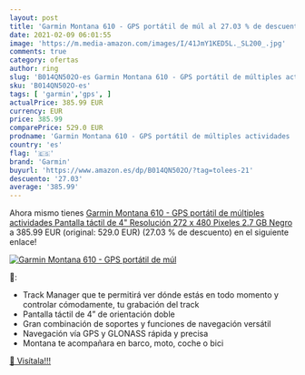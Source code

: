 ```yaml
---
layout: post
title: 'Garmin Montana 610 - GPS portátil de múl al 27.03 % de descuento'
date: 2021-02-09 06:01:55
image: 'https://m.media-amazon.com/images/I/41JmY1KED5L._SL200_.jpg'
comments: true
category: ofertas
author: ring
slug: 'B014QN502O-es Garmin Montana 610 - GPS portátil de múltiples actividades...'
sku: 'B014QN502O-es'
tags: [ 'garmin','gps', ]
actualPrice: 385.99 EUR
currency: EUR
price: 385.99
comparePrice: 529.0 EUR
prodname: 'Garmin Montana 610 - GPS portátil de múltiples actividades  Pantalla táctil de 4"  Resolución 272 x 480 Pixeles  2.7 GB   Negro'
country: 'es'
flag: '🇪🇸'
brand: 'Garmin'
buyurl: 'https://www.amazon.es/dp/B014QN502O/?tag=tolees-21'
descuento: '27.03'
average: '385.99'
---
```


Ahora mismo tienes [Garmin Montana 610 - GPS portátil de múltiples actividades  Pantalla táctil de 4"  Resolución 272 x 480 Pixeles  2.7 GB   Negro](https://www.amazon.es/dp/B014QN502O/?tag=tolees-21) a 385.99 EUR (original: 529.0 EUR) (27.03 %  de descuento) en el siguiente enlace!

[![Garmin Montana 610 - GPS portátil de múl](https://m.media-amazon.com/images/I/41JmY1KED5L._SL200_.jpg)](https://www.amazon.es/dp/B014QN502O/?tag=tolees-21)

🔎:

- Track Manager que te permitirá ver dónde estás en todo momento y controlar cómodamente, tu grabación del track
- Pantalla táctil de 4” de orientación doble
- Gran combinación de soportes y funciones de navegación versátil
- Navegación vía GPS y GLONASS rápida y precisa
- Montana te acompañara en barco, moto, coche o bici

[🛒 Visítala!!!](https://www.amazon.es/dp/B014QN502O/?tag=tolees-21)
